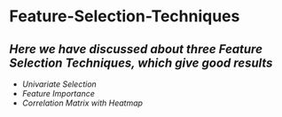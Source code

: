# Feature-Selection-Techniques

*Here we have discussed about three Feature Selection Techniques, which give good results*
---
   - *Univariate Selection*
   - *Feature Importance*
   - *Correlation Matrix with Heatmap*
